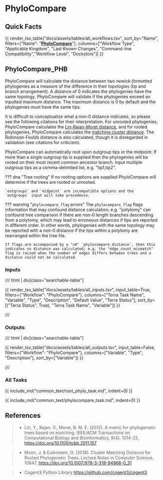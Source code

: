 # PhyloCompare

## Quick Facts

{{ render_tsv_table("docs/assets/tables/all_workflows.tsv", sort_by="Name", filters={"Name": "[**PhyloCompare**](../workflows/standalone/phylocompare.md)"}, columns=["Workflow Type", "Applicable Kingdom", "Last Known Changes", "Command-line Compatibility","Workflow Level", "Dockstore"]) }}

## PhyloCompare_PHB

PhyloCompare will calculate the distance between two _newick-formatted_ phylogenies as a measure of the difference in their topologies (tip and branch arrangement). A distance of 0 indicates the phylogenies have the same topology. PhyloCompare will validate if the phylogenies exceed an inputted maximum distance. The maximum distance is 0 by default and the phylogenies must have the same tips.

It is difficult to conceptualize what a non-0 distance indicates, so please see the following citations for their interpretation. For unrooted phylogenies, PhyloCompare calculates the [Lin-Rajan-Moret distance](https://pubmed.ncbi.nlm.nih.gov/22184263/), and for rooted phylogenies, PhyloCompare calculates the [matching cluster distance](https://link.springer.com/chapter/10.1007/978-3-319-94968-0_31#:~:text=Phylogenetic%20trees%20are%20fundamental%20to%20biology%20and,is%20an%20important%20problem%20in%20computational%20phylogenetics.). The Robinson-Foulds distance is also calculated, though it is disregarded in validation (see citations for criticism).

PhyloCompare can automatically root upon outgroup tips or the midpoint. If more than a single outgroup tip is supplied then the phylogenies will be rooted on their most recent common ancestor branch. Input multiple outgroup tips as a comma-delimited list, e.g. "tip1,tip2". 

??? dna "Tree rooting"
    If no rooting options are supplied PhyloCompare will determine if the trees are rooted or unrooted. 

    `outgroups` and `midpoint` are incompatible options and the `outgroups` input will take precedence.

??? warning "`phylocompare_flag` errors"
    The `phylocompare_flag` flags information that may confound distance calculation; e.g. "polytomy" can confound tree comparison if there are non-0 length branches descending from a polytomy, which may lead to erroneous distances if tips are reported in different order. In other words, phylogenies with the same topology may be reported with a non-0 distance if the tips within a polytomy are rearranged within the tree file.

    If flags are accompanied by a ">0" `phylocompare_distance`, then this indicates no distance was calculated; e.g. the "edge_count_mismatch" flag is raised when the number of edges differs between trees and a distance could not be calculated.  

### Inputs

/// html | div[class="searchable-table"]

{{ render_tsv_table("docs/assets/tables/all_inputs.tsv", input_table=True, filters={"Workflow": "PhyloCompare"}, columns=["Terra Task Name", "Variable", "Type", "Description", "Default Value", "Terra Status"], sort_by=[("Terra Status", True), "Terra Task Name", "Variable"]) }}

///

### Outputs

/// html | div[class="searchable-table"]

{{ render_tsv_table("docs/assets/tables/all_outputs.tsv", input_table=False, filters={"Workflow": "PhyloCompare"}, columns=["Variable", "Type", "Description"], sort_by=["Variable"]) }}

///

### All Tasks

{{ include_md("common_text/root_phylo_task.md", indent=0) }}

{{ include_md("common_text/phylocompare_task.md", indent=0) }}

## References

> - Lin, Y., Rajan, V., Moret, B. M. E. (2012). A metric for phylogenetic trees based on matching. IEEE/ACM Transactions on Computational Biology and Bioinformatics, 9(4), 1014-22, <https://doi.org/10.1109/tcbb.2011.157>

> - Moon, J. & Eulenstein, O. (2018). Cluster Matching Distance for Rooted Phylogenetic Trees. Lecture Notes in Computer Science, 10847, <https://doi.org/10.1007/978-3-319-94968-0_31>

> - Cogent3 Python Library <https://github.com/cogent3/cogent3>
